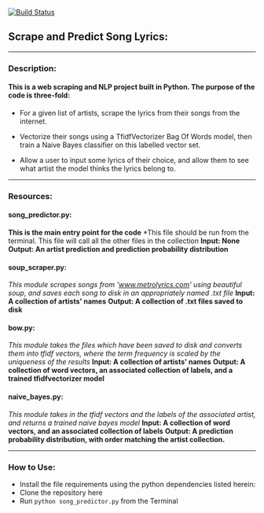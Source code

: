 [![Build Status](https://travis-ci.com/lyonne19/scrape_nlp.svg?branch=master)](https://travis-ci.com/lyonne19/scrape_nlp)

## Scrape and Predict Song Lyrics:
---
### Description:
#### This is a web scraping and NLP project built in Python. The purpose of the code is three-fold:

* For a given list of artists, scrape the lyrics from their songs from the internet.

* Vectorize their songs using a TfidfVectorizer Bag Of Words model, then train a Naive Bayes classifier on this labelled vector set.

* Allow a user to input some lyrics of their choice, and allow them to see what artist the model thinks the lyrics belong to.
---
### Resources:

#### song_predictor.py:
**This is the main entry point for the code**
*This file should be run from the terminal. This file will call all the other files in the collection
**Input: None**
**Output: An artist prediction and prediction probability distribution**

#### soup_scraper.py:
*This module scrapes songs from 'www.metrolyrics.com' using beautiful soup, and saves each song to disk in an appropriately named .txt file*
**Input: A collection of artists' names**
**Output: A collection of .txt files saved to disk**

#### bow.py:
*This module takes the files which have been saved to disk and converts them into tfidf vectors, where the term frequency is scaled by the uniqueness of the results*
**Input: A collection of artists' names**
**Output: A collection of word vectors, an associated collection of labels, and a trained tfidfvectorizer model**

#### naive_bayes.py:
*This module takes in the tfidf vectors and the labels of the associated artist, and returns a trained naive bayes model*
**Input:  A collection of word vectors, and an associated collection of labels**
**Output: A prediction probability distribution, with order matching the artist collection.**

---
### How to Use:

* Install the file requirements using the python dependencies listed herein:
* Clone the repository here
* Run `python song_predictor.py` from the Terminal
